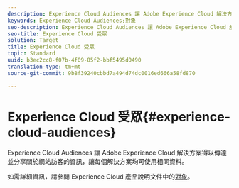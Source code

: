 ```yaml
---
description: Experience Cloud Audiences 讓 Adobe Experience Cloud 解決方案得以傳達並分享關於網站訪客的資訊，讓每個解決方案均可使用相同資料。
keywords: Experience Cloud Audiences;對象
seo-description: Experience Cloud Audiences 讓 Adobe Experience Cloud 解決方案得以傳達並分享關於網站訪客的資訊，讓每個解決方案均可使用相同資料。
seo-title: Experience Cloud 受眾
solution: Target
title: Experience Cloud 受眾
topic: Standard
uuid: b3ec2cc8-f07b-4f09-85f2-bbf5495d0490
translation-type: tm+mt
source-git-commit: 9b8f39240cbbd7a494d74dc0016ed666a58fd870

---
```



# Experience Cloud 受眾{#experience-cloud-audiences}

Experience Cloud Audiences 讓 Adobe Experience Cloud 解決方案得以傳達並分享關於網站訪客的資訊，讓每個解決方案均可使用相同資料。

如需詳細資訊，請參閱 Experience Cloud 產品說明文件中的[對象](https://marketing.adobe.com/resources/help/en_US/mcloud/audience_library.html)。
